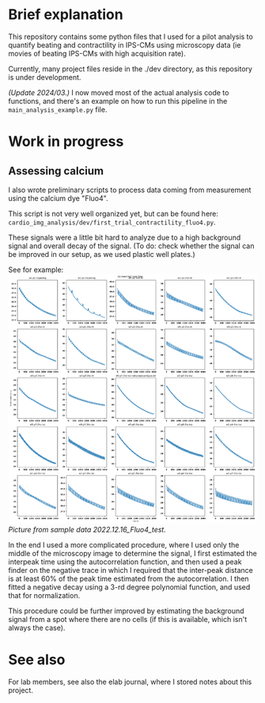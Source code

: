 

# Brief explanation

This repository contains some python files that I used for a pilot analysis
to quantify beating and contractility in IPS-CMs using microscopy data 
(ie movies of beating IPS-CMs with high acquisition rate).

Currently, many project files reside in the ./dev directory, as this repository
is under development.

_(Update 2024/03.)_ I now moved most of the actual analysis code to functions,
and there's an example on how to run this pipeline in the `main_analysis_example.py`
file.

# Work in progress

## Assessing calcium 

I also wrote preliminary scripts to process data coming from measurement using the calcium dye "Fluo4".

This script is not very well organized yet, but can be found here:
`cardio_img_analysis/dev/first_trial_contractility_fluo4.py`.

These signals were a little bit hard to analyze due to a high background signal and overall decay of the signal. (To do: check whether the signal can be improved in our setup, as we used plastic well plates.)

See for example:
![alt text](./documentation/Fluor4_raw_signals_center.png)
_Picture from sample data 2022.12.16_Fluo4_test._

In the end I used a more complicated procedure, where I used only the middle of the microscopy image to determine the signal, I first estimated the interpeak time using the autocorrelation function, and then used a peak finder on the negative trace in which I required that the inter-peak distance is at least 60% of the peak time estimated from the autocorrelation. I then fitted a negative decay using a 3-rd degree polynomial function, and used that for normalization.

This procedure could be further improved by estimating the background signal from a spot where there are no cells (if this is available, which isn't always the case).

# See also 
For lab members, see also the elab journal, where I stored notes about this project.
